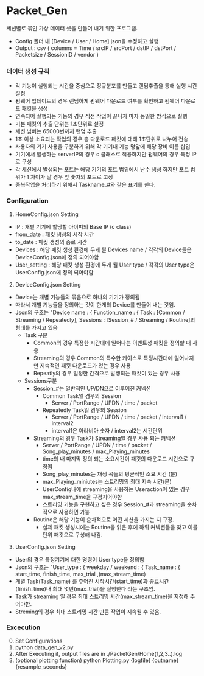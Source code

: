# Packet_Gen

세션별로 묶인 가상 데이터 셋을 만들어 내기 위한 프로그램.
- Config 폴더 내 [Device / User / Home] json을 수정하고 실행
- Output : csv ( columns = Time / srcIP / srcPort / dstIP / dstPort / Packetsize / SessionID / vendor ) 

### 데이터 생성 규칙
- 각 기능이 실행되는 시간을 중심으로 정규분포를 만들고 랜덤추출을 통해 실행 시간 설정
- 펌웨어 업데이트의 경우 랜덤하게 펌웨어 다운로드 여부를 확인하고 펌웨어 다운로드 패킷을 생성
- 연속되어 실행되는 기능의 경우 직전 작업이 끝나자 마자 동일한 방식으로 실행
- 기본 패킷의 추출 단위는 1초단위로 설정
- 세션 넘버는 65000번까지 랜덤 추출
- 1초 이상 소요되는 작업의 경우 총 다운로드 패킷에 대해 1초단위로 나누어 전송
- 사용자의 기기 사용을 구분하기 위해 각 기기내 기능 명앞에 해당 장비 이름 삽입
- 기기에서 발생하는 serverIP의 경우 c 클래스로 적용하지만 펌웨어의 경우 특정 IP로 구성
- 각 세션에서 발생되는 포트는 해당 기기의 포트 범위에서 난수 생성 하지만 포트 범위가 1 차이가 날 경우 앞 숫자의 포트로 고정
- 중복작업을 처리하기 위해서 Taskname_#와 같은 표기를 한다.

### Configuration 
1. HomeConfig.json Setting
  - IP : 개별 기기에 할당할 아이피의 Base IP (c class)
  - from_date : 패킷 생성의 시작 시간 
  - to_date : 패킷 생성의 종료 시간
  - Devices :  해당 패킷 생성 환경에 두게 될 Devices name / 각각의 Device들은 DeviceConfig.json에 정의 되어야함
  - User_setting : 해당 패킷 생성 환경에 두게 될 User type / 각각의 User type은 UserConfig.json에 정의 되어야함
  
2. DeviceConfig.json Setting
  - Device는 개별 기능들의 묶음으로 하나의 기기가 정의됨
  - 따라서 개별 기능들을 정의하는 것이 한개의 Device를 만들어 내는 것임.
  - Json의 구조는 "Device name : { Function_name : { Task : [Common / Streaming / Repeatedly], Sessions : [Session_# / Streaming / Routine]의 형태를 가지고 있음
    - Task 구분
      - Common의 경우 특정한 시간대에 일어나는 이벤트성 패킷을 정의할 때 사용
      - Streaming의 경우 Common의 특수한 케이스로 특정시간대에 일어나지만 지속적인 패킷 다운로드가 있는 경우 사용
      - Repeatly의 경우 일정한 간격으로 발생되는 패킷이 있는 경우 사용
    - Sessions구분
      - Session_#는 일반적인 UP/DN으로 이루어진 커넥션
        - Common Task일 경우의 Session
          - Server / PortRange / UPDN / time / packet
        - Repeatedly Task일 경우의 Session
          - Server / PortRange / UPDN / time / packet / interval1 / interval2
          - interval1은 아라비아 숫자 / interval2는 시간단위
      - Streaming의 경우 Task가 Streaming일 경우 사용 되는 커넥션
        - Server / PortRange / UPDN / time / packet / Song_play_minutes / max_Playing_minutes
        - time의 내 마지막 정의 되는 소요시간이 패킷의 다운로드 시간으로 규정됨
        - Song_play_minutes는 재생 곡들의 평균적인 소요 시간 (분)
        - max_Playing_miniutes는 스트리밍의 최대 지속 시간(분) 
        - UserConfig내에 streaming을 사용하는 Useraction이 있는 경우 max_stream_time을 규정지어야함
        - 스트리밍 기능을 구현하고 싶은 경우 Session_#과 streaming을 순차적으로 사용하면 가능
      - Routine은 해당 기능이 순차적으로 어떤 세션을 가지는 지 규정.
        - 실제 패킷 생성시에는 Routine을 읽은 후에 하위 커넥션들을 찾고 이를 단위 패킷으로 구성해 나감.

3. UserConfig.json Setting
  - User의 경우 특정기기에 대한 명령이 User type을 정의함
  - Json의 구조는 "User_type : { weekday / weekend : { Task_name : { start_time, finish_time, max_trial ,(max_stream_time)
  - 개별 Task(Task_name) 를 주어진 시작시간(start_time)과 종료시간(finish_time)내 최대 몇번(max_trial)을 실행한다 라는 구조임.
  - Task가 streaming 일 경우 최대 스트리밍 시간(max_stream_time)을 지정해 주어야함.
  - Streming의 경우 최대 스트리밍 시간 만큼 작업이 지속될 수 있음.
 
 ### Excecution
 0. Set Configurations
 1. python data_gen_v2.py
 2. After Executing it, output files are in ./PacketGen/Home(1,2,3..).log
 3. (optional plotting function) python Plotting.py {logfile} {outname} {resample_seconds}
